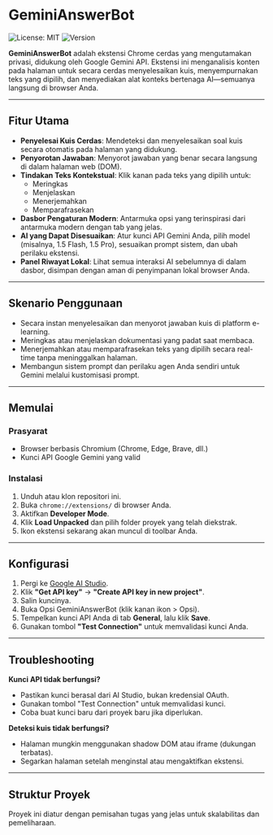 # GeminiAnswerBot

![License: MIT](https://img.shields.io/badge/License-MIT-blue.svg)
![Version](https://img.shields.io/badge/version-20.0-brightgreen)

**GeminiAnswerBot** adalah ekstensi Chrome cerdas yang mengutamakan privasi, didukung oleh Google Gemini API. Ekstensi ini menganalisis konten pada halaman untuk secara cerdas menyelesaikan kuis, menyempurnakan teks yang dipilih, dan menyediakan alat konteks bertenaga AI—semuanya langsung di browser Anda.

---

## Fitur Utama

- **Penyelesai Kuis Cerdas**: Mendeteksi dan menyelesaikan soal kuis secara otomatis pada halaman yang didukung.
- **Penyorotan Jawaban**: Menyorot jawaban yang benar secara langsung di dalam halaman web (DOM).
- **Tindakan Teks Kontekstual**: Klik kanan pada teks yang dipilih untuk:
  - Meringkas
  - Menjelaskan
  - Menerjemahkan
  - Memparafrasekan
- **Dasbor Pengaturan Modern**: Antarmuka opsi yang terinspirasi dari antarmuka modern dengan tab yang jelas.
- **AI yang Dapat Disesuaikan**: Atur kunci API Gemini Anda, pilih model (misalnya, 1.5 Flash, 1.5 Pro), sesuaikan prompt sistem, dan ubah perilaku ekstensi.
- **Panel Riwayat Lokal**: Lihat semua interaksi AI sebelumnya di dalam dasbor, disimpan dengan aman di penyimpanan lokal browser Anda.

---

## Skenario Penggunaan

- Secara instan menyelesaikan dan menyorot jawaban kuis di platform e-learning.
- Meringkas atau menjelaskan dokumentasi yang padat saat membaca.
- Menerjemahkan atau memparafrasekan teks yang dipilih secara real-time tanpa meninggalkan halaman.
- Membangun sistem prompt dan perilaku agen Anda sendiri untuk Gemini melalui kustomisasi prompt.

---

## Memulai

### Prasyarat

- Browser berbasis Chromium (Chrome, Edge, Brave, dll.)
- Kunci API Google Gemini yang valid

### Instalasi

1.  Unduh atau klon repositori ini.
2.  Buka `chrome://extensions/` di browser Anda.
3.  Aktifkan **Developer Mode**.
4.  Klik **Load Unpacked** dan pilih folder proyek yang telah diekstrak.
5.  Ikon ekstensi sekarang akan muncul di toolbar Anda.

---

## Konfigurasi

1.  Pergi ke [Google AI Studio](https://aistudio.google.com/).
2.  Klik **"Get API key"** → **"Create API key in new project"**.
3.  Salin kuncinya.
4.  Buka Opsi GeminiAnswerBot (klik kanan ikon > Opsi).
5.  Tempelkan kunci API Anda di tab **General**, lalu klik **Save**.
6.  Gunakan tombol **"Test Connection"** untuk memvalidasi kunci Anda.

---

## Troubleshooting

**Kunci API tidak berfungsi?**
- Pastikan kunci berasal dari AI Studio, bukan kredensial OAuth.
- Gunakan tombol "Test Connection" untuk memvalidasi kunci.
- Coba buat kunci baru dari proyek baru jika diperlukan.

**Deteksi kuis tidak berfungsi?**
- Halaman mungkin menggunakan shadow DOM atau iframe (dukungan terbatas).
- Segarkan halaman setelah menginstal atau mengaktifkan ekstensi.

---

## Struktur Proyek

Proyek ini diatur dengan pemisahan tugas yang jelas untuk skalabilitas dan pemeliharaan.